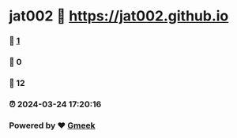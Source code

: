 # jat002 :link: https://jat002.github.io 
### :page_facing_up: [1](https://jat002.github.io/tag.html) 
### :speech_balloon: 0 
### :hibiscus: 12 
### :alarm_clock: 2024-03-24 17:20:16 
### Powered by :heart: [Gmeek](https://github.com/Meekdai/Gmeek)
